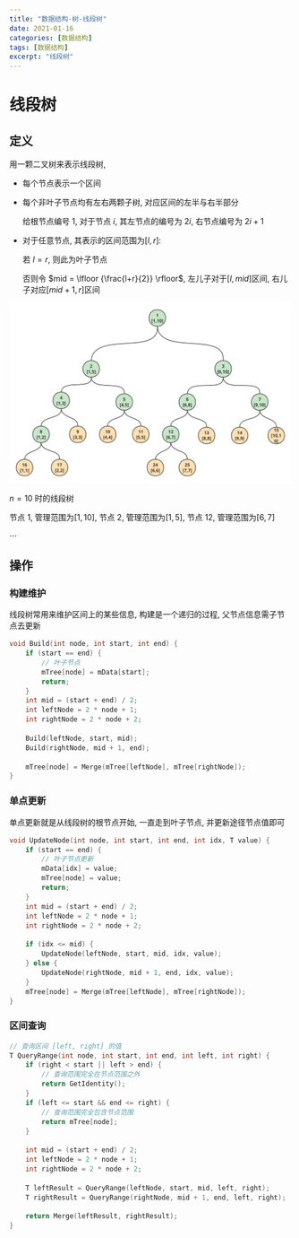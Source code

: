 ```yaml
---
title: "数据结构-树-线段树"
date: 2021-01-16
categories: [数据结构]
tags: [数据结构]
excerpt: "线段树"
---
```


# 线段树

## 定义

用一颗二叉树来表示线段树,

- 每个节点表示一个区间

- 每个非叶子节点均有左右两颗子树, 对应区间的左半与右半部分

    给根节点编号 $1$, 对于节点 $i$, 其左节点的编号为 $2i$, 右节点编号为 $2i+1$

- 对于任意节点, 其表示的区间范围为$[l, r]$:

    若 $l = r$, 则此为叶子节点

    否则令 $mid = \lfloor {\frac{l+r}{2}} \rfloor$, 左儿子对于$[l, mid]$区间, 右儿子对应$[mid+1, r]$区间

![](/Resource/Imgur/202204041141.svg)

$n = 10$ 时的线段树

节点 $1$, 管理范围为$[1, 10]$, 节点 $2$, 管理范围为$[1, 5]$, 节点 $12$, 管理范围为$[6, 7]$

$\cdots$

## 操作

### 构建维护

线段树常用来维护区间上的某些信息, 构建是一个递归的过程, 父节点信息需子节点去更新


```c
void Build(int node, int start, int end) {
    if (start == end) {
        // 叶子节点
        mTree[node] = mData[start];
        return;
    }
    int mid = (start + end) / 2;
    int leftNode = 2 * node + 1;
    int rightNode = 2 * node + 2;

    Build(leftNode, start, mid);
    Build(rightNode, mid + 1, end);

    mTree[node] = Merge(mTree[leftNode], mTree[rightNode]);
}
```

### 单点更新

单点更新就是从线段树的根节点开始, 一直走到叶子节点, 并更新途径节点值即可

```c
void UpdateNode(int node, int start, int end, int idx, T value) {
    if (start == end) {
        // 叶子节点更新
        mData[idx] = value;
        mTree[node] = value;
        return;
    }
    int mid = (start + end) / 2;
    int leftNode = 2 * node + 1;
    int rightNode = 2 * node + 2;

    if (idx <= mid) {
        UpdateNode(leftNode, start, mid, idx, value);
    } else {
        UpdateNode(rightNode, mid + 1, end, idx, value);
    }
    mTree[node] = Merge(mTree[leftNode], mTree[rightNode]);
}
```

### 区间查询

```c
// 查询区间 [left, right] 的值
T QueryRange(int node, int start, int end, int left, int right) {
    if (right < start || left > end) {
        // 查询范围完全在节点范围之外
        return GetIdentity();
    }
    if (left <= start && end <= right) {
        // 查询范围完全包含节点范围
        return mTree[node];
    }

    int mid = (start + end) / 2;
    int leftNode = 2 * node + 1;
    int rightNode = 2 * node + 2;

    T leftResult = QueryRange(leftNode, start, mid, left, right);
    T rightResult = QueryRange(rightNode, mid + 1, end, left, right);

    return Merge(leftResult, rightResult);
}
```